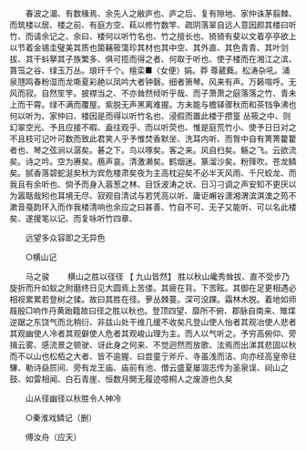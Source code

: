 <!-- { "loadSidebar": true } -->
　　春波之湄、有数椽焉、余先人之敝庐也、庐之后、复有隙地、家仲诛茅翦棘、而筑楼以居、楼之前、有庭方空、萟以修竹数竿、疏阴落翠自远人意因颜其楼曰听竹、而请余记之、余曰、楼何以听竹名也、竹之擅长也、猗猗有斐以文着亭亭欲上以节着金锡圭璧美其质也箘簵筱簜珍其材也其中空、其外直、其色青青、其叶剑拔、其干蚪拏其子族繁多、俱可揽而得之者、何取于听也、使子楼而在湘江之滨、篔筜之谷、绿玉万丛。琅玕千个。檀栾■〈女便〉娟。莽  尊葳蕤。松涛杂吼。涌泉豗鸣春粉湿而龙嘶夏彩赩以凤吟大者钟磬。细者箫琴。风来有声。万籁喧呼。无风而寂。自然笙竽。披襟当之、不亦耸然倾听乎哉、而子萧萧之庭落落之竹、青未上而干霄。绿不满而覆屋。紫脱无声黑离难握。方未能与檐铎骤秋而和茶铛争沸也何以听为、家仲曰、楼因是而得以听竹名也、浸假而置此楼于攒篁  丛筱之中、则幻翠空光、予且应接不暇、盍往观乎、而以听荧也、惟是庭荒竹小、使予日日对之不且枝可记叶可数而致此君笑人乎予惟焚香默坐、洗耳内听、而胷中自有箐箐籊籊者也、琴之弦涧以潺矣。碁之下。鸟以啄矣。客之来。风自扫矣。觞之飞。云欲流矣。诗之吟。空为赓矣。鴈声哀。清激濑矣。鹤烟迷。篆溜沙矣。粉箨吹。苍龙鳞矣。腻香落碧蛇涎矣秋为宾危楼肃矣夜为主高枕迎矣不必半天风雨、千尺蛟龙、而我且有余听也、倘予而身入蓊葱之林、目饫波涛之状、日习刁调之声安知不更厌以为嚣聒哉矧也耳境无尽、寂观自清试与若凭高以听、庸讵嶰谷潇湘渭滨淇澳之筠不漱音戞韵环入而作我楼清响也余应之曰甚善、竹自不可、无子又能听、可以名此楼矣、遂援笔以记、而复咏听竹四章、 

　　远望多众容即之无异色 

　　○横山记 

　　马之骏 
　　横山之胜以径径 【 九山皆然】 胜以秋山巉秀耸拔、直不受步乃旋折而升如蚁之附磨终日见大圆焉上苦偻。其疲在背。下苦眩。其御在足更相遇必相视累累若登树之猱。故曰其胜在径。萝丛棘蔓。深可没踝。霜林木脱。着地如师屐殷□响作丹黄跆籍故曰径之胜以秋也。登顶四望、靡所不俯、郡脉自南来、雉堞逆踞之东饶气而北稍衍、非兹山处干维几缓不收矣凡登山使人怡者其观冶使人悲者其观幽使人冷者其观僻使人危者其观峻山理为主。而人以气听之。予穷高俯仰、旁揖云雾、感流景之顿驶、讶此身之何来、不觉迥然而放歌、泫焉而出涕其悲固以秋而不以山也松栢之大者、皆不逾握、曰尝童亍斧斤、寺虽浅而洁、向亦经高皇帝驻驆、勒诗赑屃间、旁有龙王庙、庙前有池、僧云盛夏屡涸志传为圣泉误、祠山之鼓、如雷相闻、白石青崖、恒数月閴无履迹噫桐人之废游也久矣 

　　山从径幽径以秋胜令人神冷 

　　○秦淮戏鳞记（删） 

　　傅汝舟（应天） 

